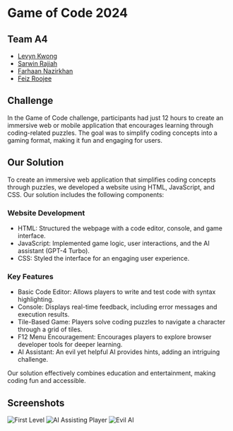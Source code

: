 # Game of Code 2024
## Team A4
- [Levyn Kwong](https://github.com/levynKwong)
- [Sarwin Rajiah](https://www.github.com/sarwinr)
- [Farhaan Nazirkhan](https://github.com/nfarhaan)
- [Feiz Roojee](https://www.linkedin.com/in/feiz-roojee/)

## Challenge
In the Game of Code challenge, participants had just 12 hours to create an immersive web or mobile application that encourages learning through coding-related puzzles. The goal was to simplify coding concepts into a gaming format, making it fun and engaging for users.

## Our Solution
To create an immersive web application that simplifies coding concepts through puzzles, we developed a website using HTML, JavaScript, and CSS. Our solution includes the following components:

### Website Development
- HTML: Structured the webpage with a code editor, console, and game interface.
- JavaScript: Implemented game logic, user interactions, and the AI assistant (GPT-4 Turbo).
- CSS: Styled the interface for an engaging user experience.
### Key Features
- Basic Code Editor: Allows players to write and test code with syntax highlighting.
- Console: Displays real-time feedback, including error messages and execution results.
- Tile-Based Game: Players solve coding puzzles to navigate a character through a grid of tiles.
- F12 Menu Encouragement: Encourages players to explore browser developer tools for deeper learning.
- AI Assistant: An evil yet helpful AI provides hints, adding an intriguing challenge.

Our solution effectively combines education and entertainment, making coding fun and accessible.

## Screenshots
![First Level](https://github.com/SarwinR/game-of-code-24/assets/96076166/91b235ed-5865-4488-a173-5804cb83d279)
![AI Assisting Player](https://github.com/SarwinR/game-of-code-24/assets/96076166/11e13be2-3aef-4e81-9c98-42a28d85c28e)
![Evil AI](https://github.com/SarwinR/game-of-code-24/assets/96076166/01cf588b-ab34-49f0-8007-6a7e39ae3a2d)


